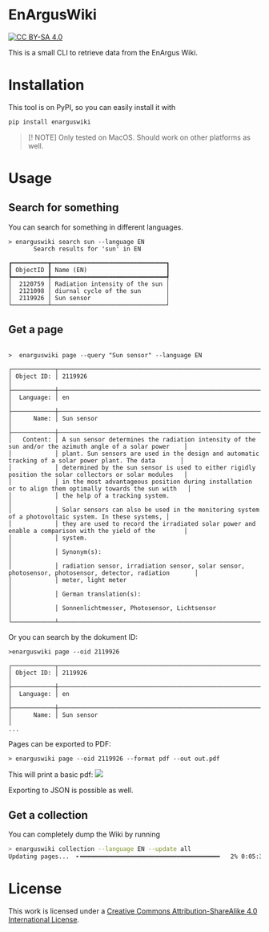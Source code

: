 # EnArgusWiki

[![CC BY-SA 4.0][cc-by-sa-shield]][cc-by-sa]

This is a small CLI to retrieve data from the EnArgus Wiki.

# Installation

This tool is on PyPI, so you can easily install it with

```python
pip install enarguswiki
```

> [! NOTE]
> Only tested on MacOS. Should work on other platforms as well.

# Usage

## Search for something

You can search for something in different languages.

```shell
> enarguswiki search sun --language EN
       Search results for 'sun' in EN

┏━━━━━━━━━━┳━━━━━━━━━━━━━━━━━━━━━━━━━━━━━━━━┓
┃ ObjectID ┃ Name (EN)                      ┃
┡━━━━━━━━━━╇━━━━━━━━━━━━━━━━━━━━━━━━━━━━━━━━┩
│  2120759 │ Radiation intensity of the sun │
│  2121098 │ diurnal cycle of the sun       │
│  2119926 │ Sun sensor                     │
└──────────┴────────────────────────────────┘
````

## Get a page

```shell

>  enarguswiki page --query "Sun sensor" --language EN

┌────────────┬─────────────────────────────────────────────────────────────────────────────────────────────────────────┐
│ Object ID: │ 2119926                                                                                                 │
├────────────┼─────────────────────────────────────────────────────────────────────────────────────────────────────────┤
│  Language: │ en                                                                                                      │
├────────────┼─────────────────────────────────────────────────────────────────────────────────────────────────────────┤
│      Name: │ Sun sensor                                                                                              │
├────────────┼─────────────────────────────────────────────────────────────────────────────────────────────────────────┤
│   Content: │ A sun sensor determines the radiation intensity of the sun and/or the azimuth angle of a solar power    │
│            │ plant. Sun sensors are used in the design and automatic tracking of a solar power plant. The data       │
│            │ determined by the sun sensor is used to either rigidly position the solar collectors or solar modules   │
│            │ in the most advantageous position during installation or to align them optimally towards the sun with   │
│            │ the help of a tracking system.                                                                          │
│            │ Solar sensors can also be used in the monitoring system of a photovoltaic system. In these systems, │
│            │ they are used to record the irradiated solar power and enable a comparison with the yield of the        │
│            │ system.                                                                                                 │
│            │ Synonym(s):                                                                                             │
│            │ radiation sensor, irradiation sensor, solar sensor, photosensor, photosensor, detector, radiation       │
│            │ meter, light meter                                                                                      │
│            │ German translation(s):                                                                                  │
│            │ Sonnenlichtmesser, Photosensor, Lichtsensor                                                             │
└────────────┴─────────────────────────────────────────────────────────────────────────────────────────────────────────┘
```

Or you can search by the dokument ID:

```shell
>enarguswiki page --oid 2119926

┌────────────┬─────────────────────────────────────────────────────────────────────────────────────────────────────────┐
│ Object ID: │ 2119926                                                                                                 │
├────────────┼─────────────────────────────────────────────────────────────────────────────────────────────────────────┤
│  Language: │ en                                                                                                      │
├────────────┼─────────────────────────────────────────────────────────────────────────────────────────────────────────┤
│      Name: │ Sun sensor                                                                                              │
...
```

Pages can be exported to PDF:

```shell
> enarguswiki page --oid 2119926 --format pdf --out out.pdf
```

This will print a basic pdf:
![](static/sun-sensor.png)

Exporting to JSON is possible as well.

## Get a collection

You can completely dump the Wiki by running

```bash
> enarguswiki collection --language EN --update all
Updating pages...  ╸━━━━━━━━━━━━━━━━━━━━━━━━━━━━━━━━━━━━━━━   2% 0:05:30
````

# License

This work is licensed under a
[Creative Commons Attribution-ShareAlike 4.0 International License][cc-by-sa].

[cc-by-sa]: http://creativecommons.org/licenses/by-sa/4.0/
[cc-by-sa-shield]: https://img.shields.io/badge/License-CC%20BY--SA%204.0-lightgrey.svg
